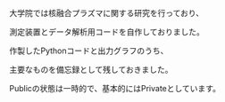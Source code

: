 大学院では核融合プラズマに関する研究を行っており、

測定装置とデータ解析用コードを自作しておりました。

作製したPythonコードと出力グラフのうち、

主要なものを備忘録として残しておきました。

Publicの状態は一時的で、基本的にはPrivateとしています。
